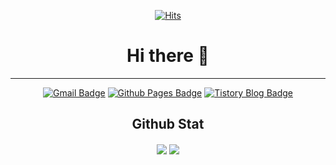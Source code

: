 <div align=center>

[![Hits](https://hits.seeyoufarm.com/api/count/incr/badge.svg?url=https%3A%2F%2Fgithub.com%2FS2Domingo&count_bg=%23E3E3E3&title_bg=%23555555&icon=apachespark.svg&icon_color=%23FFD300&title=hits&edge_flat=false)](https://hits.seeyoufarm.com)

</div>


<div align=center>

# Hi there 👋
---
  
[![Gmail Badge](https://img.shields.io/badge/Gmail-d14836?style=flat-square&logo=Gmail&logoColor=white&link=mailto:tech.siyoung@gmail.com)](mailto:tech.siyoung@gmail.com)
[![Github Pages Badge](http://img.shields.io/badge/-Git%20Blog-black?style=flat-square&logo=GithubPages&link=https://s2domingo.github.io/)](https://s2domingo.github.io/)
[![Tistory Blog Badge](https://img.shields.io/badge/-Tistory%20Blog-F7F7F7?style=flat-square&logo=tistory&link=https://s2domingo.github.io/)](https://s2domingo.github.io/)

</div> 

<div align=center>

## Github Stat

<img align="center" src="https://github-readme-stats.vercel.app/api/?username=s2domingo" />
  
<img align="center" src="https://github-readme-stats.vercel.app/api/top-langs/?username=s2domingo&layout=compact&langs_count=10" />

</div>
  




<!--
**S2Domingo/S2Domingo** is a ✨ _special_ ✨ repository because its `README.md` (this file) appears on your GitHub profile.

Here are some ideas to get you started:

- 🔭 I’m currently working on ...
- 🌱 I’m currently learning ...
- 👯 I’m looking to collaborate on ...
- 🤔 I’m looking for help with ...
- 💬 Ask me about ...
- 📫 How to reach me: ...
- 😄 Pronouns: ...
- ⚡ Fun fact: ...
-->
